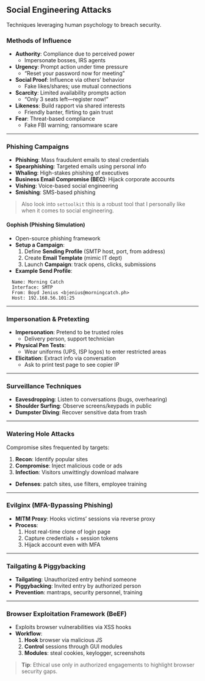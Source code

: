 ## Social Engineering Attacks  
Techniques leveraging human psychology to breach security.

### Methods of Influence  
- **Authority**: Compliance due to perceived power  
  - Impersonate bosses, IRS agents  
- **Urgency**: Prompt action under time pressure  
  - “Reset your password now for meeting”  
- **Social Proof**: Influence via others’ behavior  
  - Fake likes/shares; use mutual connections  
- **Scarcity**: Limited availability prompts action  
  - “Only 3 seats left—register now!”  
- **Likeness**: Build rapport via shared interests  
  - Friendly banter, flirting to gain trust  
- **Fear**: Threat-based compliance  
  - Fake FBI warning; ransomware scare

---

### Phishing Campaigns  
- **Phishing**: Mass fraudulent emails to steal credentials  
- **Spearphishing**: Targeted emails using personal info  
- **Whaling**: High-stakes phishing of executives  
- **Business Email Compromise (BEC)**: Hijack corporate accounts  
- **Vishing**: Voice-based social engineering  
- **Smishing**: SMS-based phishing


> Also look into `settoolkit` this is a robust tool that I personally like when it comes to social engineering. 

#### Gophish (Phishing Simulation)  
- Open-source phishing framework  
- **Setup a Campaign**:  
  1. Define **Sending Profile** (SMTP host, port, from address)  
  2. Create **Email Template** (mimic IT dept)  
  3. Launch **Campaign**: track opens, clicks, submissions  
- **Example Send Profile**:  
```text
  Name: Morning Catch
  Interface: SMTP
  From: Boyd Jenius <bjenius@morningcatch.ph>
  Host: 192.168.56.101:25
```

---

### Impersonation & Pretexting

- **Impersonation**: Pretend to be trusted roles
    - Delivery person, support technician
- **Physical Pen Tests**:
    - Wear uniforms (UPS, ISP logos) to enter restricted areas
- **Elicitation**: Extract info via conversation
    - Ask to print test page to see copier IP

---

### Surveillance Techniques

- **Eavesdropping**: Listen to conversations (bugs, overhearing)
- **Shoulder Surfing**: Observe screens/keypads in public
- **Dumpster Diving**: Recover sensitive data from trash

---

### Watering Hole Attacks

Compromise sites frequented by targets:
1. **Recon**: Identify popular sites
2. **Compromise**: Inject malicious code or ads
3. **Infection**: Visitors unwittingly download malware
- **Defenses**: patch sites, use filters, employee training

---

### Evilginx (MFA-Bypassing Phishing)

- **MITM Proxy**: Hooks victims’ sessions via reverse proxy
- **Process**:
    1. Host real-time clone of login page
    2. Capture credentials + session tokens
    3. Hijack account even with MFA

---

### Tailgating & Piggybacking

- **Tailgating**: Unauthorized entry behind someone
- **Piggybacking**: Invited entry by authorized person
- **Prevention**: mantraps, security personnel, training

---

### Browser Exploitation Framework (BeEF)

- Exploits browser vulnerabilities via XSS hooks
- **Workflow**:
    1. **Hook** browser via malicious JS
    2. **Control** sessions through GUI modules
    3. **Modules**: steal cookies, keylogger, screenshots

> **Tip**: Ethical use only in authorized engagements to highlight browser security gaps.